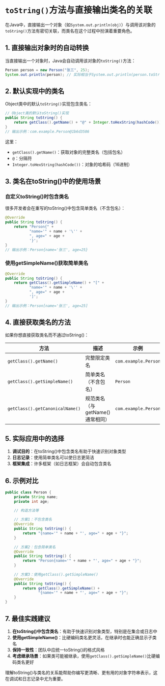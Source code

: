 # `toString()`方法与直接输出类名的关联

在Java中，直接输出一个对象（如`System.out.println(obj)`）与调用该对象的`toString()`方法有密切关联，而类名在这个过程中扮演着重要角色。

## 1. 直接输出对象时的自动转换

当直接输出一个对象时，Java会自动调用该对象的`toString()`方法：

```java
Person person = new Person("张三", 25);
System.out.println(person); // 实际相当于System.out.println(person.toString());
```

## 2. 默认实现中的类名

Object类中的默认`toString()`实现包含类名：

```java
// Object类的默认toString()实现
public String toString() {
    return getClass().getName() + "@" + Integer.toHexString(hashCode());
}
// 输出示例：com.example.Person@1b6d3586
```

这里：
- `getClass().getName()`：获取对象的完整类名（包括包名）
- `@`：分隔符
- `Integer.toHexString(hashCode())`：对象的哈希码（16进制）

## 3. 类名在toString()中的使用场景

### 自定义toString()时包含类名
很多开发者会在重写的toString()中包含简单类名（不含包名）：

```java
@Override
public String toString() {
    return "Person{" +
           "name='" + name + '\'' +
           ", age=" + age +
           '}';
}
// 输出示例：Person{name='张三', age=25}
```

### 使用getSimpleName()获取简单类名
```java
@Override
public String toString() {
    return getClass().getSimpleName() + "[" +
           "name='" + name + '\'' +
           ", age=" + age +
           ']';
}
// 输出示例：Person[name='张三', age=25]
```

## 4. 直接获取类名的方法

如果你想直接获取类名而不通过toString()：

| 方法 | 描述 | 示例 |
|------|------|------|
| `getClass().getName()` | 完整限定类名 | `com.example.Person` |
| `getClass().getSimpleName()` | 简单类名（不含包名） | `Person` |
| `getClass().getCanonicalName()` | 规范类名（与getName()通常相同） | `com.example.Person` |

## 5. 实际应用中的选择

1. **调试目的**：在toString()中包含类名有助于快速识别对象类型
2. **日志记录**：使用简单类名可以使日志更简洁
3. **框架集成**：许多框架（如日志框架）会自动包含类名

## 6. 示例对比

```java
public class Person {
    private String name;
    private int age;

    // 构造方法等
    
    // 方案1：不包含类名
    @Override
    public String toString() {
        return "{name='" + name + "', age=" + age + "}";
    }
    
    // 方案2：包含简单类名
    @Override
    public String toString() {
        return "Person{name='" + name + "', age=" + age + "}";
    }
    
    // 方案3：使用getClass().getSimpleName()
    @Override
    public String toString() {
        return getClass().getSimpleName() + 
               "{name='" + name + "', age=" + age + "}";
    }
}
```

## 7. 最佳实践建议

1. **在toString()中包含类名**：有助于快速识别对象类型，特别是在集合或日志中
2. **使用getSimpleName()**：比硬编码类名更灵活，在继承时也能正确显示子类名
3. **保持一致性**：团队中应统一toString()的格式风格
4. **考虑继承场景**：如果类可能被继承，使用`getClass().getSimpleName()`比硬编码类名更好

理解toString()与类名的关系能帮助你编写更清晰、更有用的对象字符串表示，这在调试和日志记录中尤为重要。